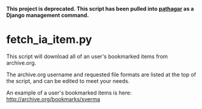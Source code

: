 **This project is deprecated. This script has been pulled into [pathagar](https://github.com/PathagarBooks/pathagar) as a Django management command.**

fetch_ia_item.py
================

This script will download all of an user's bookmarked items from archive.org.

The archive.org username and requested file formats are listed at the top
of the script, and can be edited to meet your needs.

An example of a user's bookmarked items is here:
http://archive.org/bookmarks/sverma
